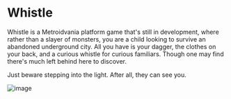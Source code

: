 # Whistle

Whistle is a Metroidvania platform game that's still in development, where rather than a slayer of monsters, you are a child looking to survive an abandoned underground city. All you have is your dagger, the clothes on your back, and a curious whistle for curious familiars. Though one may find there's much left behind here to discover. 

Just beware stepping into the light. After all, they can see you.

![image](https://user-images.githubusercontent.com/20692853/111009697-60dc0e00-8362-11eb-8514-cfb69d06584f.png)

